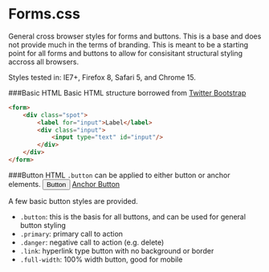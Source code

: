 Forms.css
=========
General cross browser styles for forms and buttons. This is a base and does not provide much in the terms of branding. This is meant to be a starting point for all forms and buttons to allow for consisitant structural styling accross all browsers.

Styles tested in: IE7+, Firefox 8, Safari 5, and Chrome 15.

###Basic HTML
Basic HTML structure borrowed from [Twitter Bootstrap](http://twitter.github.com/bootstrap)

```html
<form>
    <div class="spot">
        <label for="input">Label</label>
        <div class="input">
            <input type="text" id="input"/>
        </div>
    </div>
</form>
```

###Button HTML
`.button` can be applied to either button or anchor elements.
	<button class="button">Button</button>
	<a href="#" class="button">Anchor Button</a>

A few basic button styles are provided.

* `.button`: this is the basis for all buttons, and can be used for general button styling
* `.primary`: primary call to action
* `.danger`: negative call to action (e.g. delete)
* `.link`: hyperlink type button with no background or border
* `.full-width`: 100% width button, good for mobile